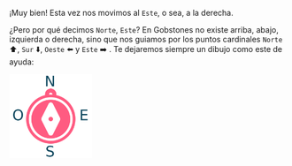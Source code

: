 ¡Muy bien! Esta vez nos movimos al `Este`, o sea, a la derecha. 

¿Pero por qué decimos `Norte`, `Este`? En Gobstones no existe arriba, abajo, izquierda o derecha, sino que nos guiamos por los puntos cardinales `Norte` :arrow_up:, `Sur` :arrow_down:, `Oeste` :arrow_left: y `Este` :arrow_right: . Te dejaremos siempre un dibujo como este de ayuda:

<img src="https://raw.githubusercontent.com/MumukiProject/mumuki-guia-gobstones-primeros-programas-kids/master/images/rosa_vientos_1523478047010.png" alt="rosa_vientos_1523478047010.png" width="150" height="auto">

